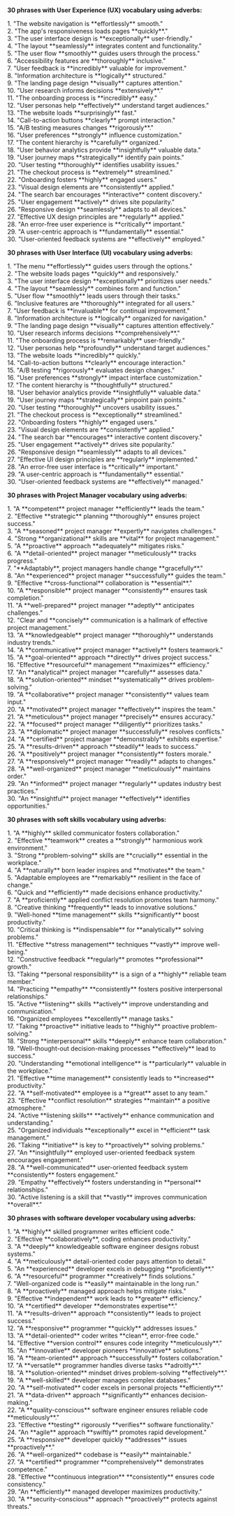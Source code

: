 **30 phrases with User Experience (UX) vocabulary using adverbs:**

1\. "The website navigation is \*\*effortlessly\*\* smooth."  
2\. "The app's responsiveness loads pages \*\*quickly\*\*."  
3\. "The user interface design is \*\*exceptionally\*\* user-friendly."  
4\. "The layout \*\*seamlessly\*\* integrates content and functionality."  
5\. "The user flow \*\*smoothly\*\* guides users through the process."  
6\. "Accessibility features are \*\*thoroughly\*\* inclusive."  
7\. "User feedback is \*\*incredibly\*\* valuable for improvement."  
8\. "Information architecture is \*\*logically\*\* structured."  
9\. "The landing page design \*\*visually\*\* captures attention."  
10\. "User research informs decisions \*\*extensively\*\*."  
11\. "The onboarding process is \*\*incredibly\*\* easy."  
12\. "User personas help \*\*effectively\*\* understand target audiences."  
13\. "The website loads \*\*surprisingly\*\* fast."  
14\. "Call-to-action buttons \*\*clearly\*\* prompt interaction."  
15\. "A/B testing measures changes \*\*rigorously\*\*."  
16\. "User preferences \*\*strongly\*\* influence customization."  
17\. "The content hierarchy is \*\*carefully\*\* organized."  
18\. "User behavior analytics provide \*\*insightfully\*\* valuable data."  
19\. "User journey maps \*\*strategically\*\* identify pain points."  
20\. "User testing \*\*thoroughly\*\* identifies usability issues."  
21\. "The checkout process is \*\*extremely\*\* streamlined."  
22\. "Onboarding fosters \*\*highly\*\* engaged users."  
23\. "Visual design elements are \*\*consistently\*\* applied."  
24\. "The search bar encourages \*\*interactive\*\* content discovery."  
25\. "User engagement \*\*actively\*\* drives site popularity."  
26\. "Responsive design \*\*seamlessly\*\* adapts to all devices."  
27\. "Effective UX design principles are \*\*regularly\*\* applied."  
28\. "An error-free user experience is \*\*critically\*\* important."  
29\. "A user-centric approach is \*\*fundamentally\*\* essential."  
30\. "User-oriented feedback systems are \*\*effectively\*\* employed."

**30 phrases with User Interface (UI) vocabulary using adverbs:**

1\. "The menu \*\*effortlessly\*\* guides users through the options."  
2\. "The website loads pages \*\*quickly\*\* and responsively."  
3\. "The user interface design \*\*exceptionally\*\* prioritizes user needs."  
4\. "The layout \*\*seamlessly\*\* combines form and function."  
5\. "User flow \*\*smoothly\*\* leads users through their tasks."  
6\. "Inclusive features are \*\*thoroughly\*\* integrated for all users."  
7\. "User feedback is \*\*invaluable\*\* for continual improvement."  
8\. "Information architecture is \*\*logically\*\* organized for navigation."  
9\. "The landing page design \*\*visually\*\* captures attention effectively."  
10\. "User research informs decisions \*\*comprehensively\*\*."  
11\. "The onboarding process is \*\*remarkably\*\* user-friendly."  
12\. "User personas help \*\*profoundly\*\* understand target audiences."  
13\. "The website loads \*\*incredibly\*\* quickly."  
14\. "Call-to-action buttons \*\*clearly\*\* encourage interaction."  
15\. "A/B testing \*\*rigorously\*\* evaluates design changes."  
16\. "User preferences \*\*strongly\*\* impact interface customization."  
17\. "The content hierarchy is \*\*thoughtfully\*\* structured."  
18\. "User behavior analytics provide \*\*insightfully\*\* valuable data."  
19\. "User journey maps \*\*strategically\*\* pinpoint pain points."  
20\. "User testing \*\*thoroughly\*\* uncovers usability issues."  
21\. "The checkout process is \*\*exceptionally\*\* streamlined."  
22\. "Onboarding fosters \*\*highly\*\* engaged users."  
23\. "Visual design elements are \*\*consistently\*\* applied."  
24\. "The search bar \*\*encourages\*\* interactive content discovery."  
25\. "User engagement \*\*actively\*\* drives site popularity."  
26\. "Responsive design \*\*seamlessly\*\* adapts to all devices."  
27\. "Effective UI design principles are \*\*regularly\*\* implemented."  
28\. "An error-free user interface is \*\*critically\*\* important."  
29\. "A user-centric approach is \*\*fundamentally\*\* essential."  
30\. "User-oriented feedback systems are \*\*effectively\*\* managed."

 **30 phrases with Project Manager vocabulary using adverbs:**

1\. "A \*\*competent\*\* project manager \*\*efficiently\*\* leads the team."  
2\. "Effective \*\*strategic\*\* planning \*\*thoroughly\*\* ensures project success."  
3\. "A \*\*seasoned\*\* project manager \*\*expertly\*\* navigates challenges."  
4\. "Strong \*\*organizational\*\* skills are \*\*vital\*\* for project management."  
5\. "A \*\*proactive\*\* approach \*\*adequately\*\* mitigates risks."  
6\. "A \*\*detail-oriented\*\* project manager \*\*meticulously\*\* tracks progress."  
7\. "\*\*Adaptably\*\*, project managers handle change \*\*gracefully\*\*."  
8\. "An \*\*experienced\*\* project manager \*\*successfully\*\* guides the team."  
9\. "Effective \*\*cross-functional\*\* collaboration is \*\*essential\*\*."  
10\. "A \*\*responsible\*\* project manager \*\*consistently\*\* ensures task completion."  
11\. "A \*\*well-prepared\*\* project manager \*\*adeptly\*\* anticipates challenges."  
12\. "Clear and \*\*concisely\*\* communication is a hallmark of effective project management."  
13\. "A \*\*knowledgeable\*\* project manager \*\*thoroughly\*\* understands industry trends."  
14\. "A \*\*communicative\*\* project manager \*\*actively\*\* fosters teamwork."  
15\. "A \*\*goal-oriented\*\* approach \*\*directly\*\* drives project success."  
16\. "Effective \*\*resourceful\*\* management \*\*maximizes\*\* efficiency."  
17\. "An \*\*analytical\*\* project manager \*\*carefully\*\* assesses data."  
18\. "A \*\*solution-oriented\*\* mindset \*\*systematically\*\* drives problem-solving."  
19\. "A \*\*collaborative\*\* project manager \*\*consistently\*\* values team input."  
20\. "A \*\*motivated\*\* project manager \*\*effectively\*\* inspires the team."  
21\. "A \*\*meticulous\*\* project manager \*\*precisely\*\* ensures accuracy."  
22\. "A \*\*focused\*\* project manager \*\*diligently\*\* prioritizes tasks."  
23\. "A \*\*diplomatic\*\* project manager \*\*successfully\*\* resolves conflicts."  
24\. "A \*\*certified\*\* project manager \*\*demonstrably\*\* exhibits expertise."  
25\. "A \*\*results-driven\*\* approach \*\*steadily\*\* leads to success."  
26\. "A \*\*positively\*\* project manager \*\*consistently\*\* fosters morale."  
27\. "A \*\*responsively\*\* project manager \*\*readily\*\* adapts to changes."  
28\. "A \*\*well-organized\*\* project manager \*\*meticulously\*\* maintains order."  
29\. "An \*\*informed\*\* project manager \*\*regularly\*\* updates industry best practices."  
30\. "An \*\*insightful\*\* project manager \*\*effectively\*\* identifies opportunities."  
   
**30 phrases with soft skills vocabulary using adverbs:**

1\. "A \*\*highly\*\* skilled communicator fosters collaboration."  
2\. "Effective \*\*teamwork\*\* creates a \*\*strongly\*\* harmonious work environment."  
3\. "Strong \*\*problem-solving\*\* skills are \*\*crucially\*\* essential in the workplace."  
4\. "A \*\*naturally\*\* born leader inspires and \*\*motivates\*\* the team."  
5\. "Adaptable employees are \*\*remarkably\*\* resilient in the face of change."  
6\. "Quick and \*\*efficiently\*\* made decisions enhance productivity."  
7\. "A \*\*proficiently\*\* applied conflict resolution promotes team harmony."  
8\. "Creative thinking \*\*frequently\*\* leads to innovative solutions."  
9\. "Well-honed \*\*time management\*\* skills \*\*significantly\*\* boost productivity."  
10\. "Critical thinking is \*\*indispensable\*\* for \*\*analytically\*\* solving problems."  
11\. "Effective \*\*stress management\*\* techniques \*\*vastly\*\* improve well-being."  
12\. "Constructive feedback \*\*regularly\*\* promotes \*\*professional\*\* growth."  
13\. "Taking \*\*personal responsibility\*\* is a sign of a \*\*highly\*\* reliable team member."  
14\. "Practicing \*\*empathy\*\* \*\*consistently\*\* fosters positive interpersonal relationships."  
15\. "Active \*\*listening\*\* skills \*\*actively\*\* improve understanding and communication."  
16\. "Organized employees \*\*excellently\*\* manage tasks."  
17\. "Taking \*\*proactive\*\* initiative leads to \*\*highly\*\* proactive problem-solving."  
18\. "Strong \*\*interpersonal\*\* skills \*\*deeply\*\* enhance team collaboration."  
19\. "Well-thought-out decision-making processes \*\*effectively\*\* lead to success."  
20\. "Understanding \*\*emotional intelligence\*\* is \*\*particularly\*\* valuable in the workplace."  
21\. "Effective \*\*time management\*\* consistently leads to \*\*increased\*\* productivity."  
22\. "A \*\*self-motivated\*\* employee is a \*\*great\*\* asset to any team."  
23\. "Effective \*\*conflict resolution\*\* strategies \*\*maintain\*\* a positive atmosphere."  
24\. "Active \*\*listening skills\*\* \*\*actively\*\* enhance communication and understanding."  
25\. "Organized individuals \*\*exceptionally\*\* excel in \*\*efficient\*\* task management."  
26\. "Taking \*\*initiative\*\* is key to \*\*proactively\*\* solving problems."  
27\. "An \*\*insightfully\*\* employed user-oriented feedback system encourages engagement."  
28\. "A \*\*well-communicated\*\* user-oriented feedback system \*\*consistently\*\* fosters engagement."  
29\. "Empathy \*\*effectively\*\* fosters understanding in \*\*personal\*\* relationships."  
30\. "Active listening is a skill that \*\*vastly\*\* improves communication \*\*overall\*\*."

 

**30 phrases with software developer vocabulary using adverbs:**

1\. "A \*\*highly\*\* skilled programmer writes efficient code."  
2\. "Effective \*\*collaboratively\*\*, coding enhances productivity."  
3\. "A \*\*deeply\*\* knowledgeable software engineer designs robust systems."  
4\. "A \*\*meticulously\*\* detail-oriented coder pays attention to detail."  
5\. "An \*\*experienced\*\* developer excels in debugging \*\*proficiently\*\*."  
6\. "A \*\*resourceful\*\* programmer \*\*creatively\*\* finds solutions."  
7\. "Well-organized code is \*\*easily\*\* maintainable in the long run."  
8\. "A \*\*proactively\*\* managed approach helps mitigate risks."  
9\. "Effective \*\*independent\*\* work leads to \*\*greater\*\* efficiency."  
10\. "A \*\*certified\*\* developer \*\*demonstrates expertise\*\*."  
11\. "A \*\*results-driven\*\* approach \*\*consistently\*\* leads to project success."  
12\. "A \*\*responsive\*\* programmer \*\*quickly\*\* addresses issues."  
13\. "A \*\*detail-oriented\*\* coder writes \*\*clean\*\*, error-free code."  
14\. "Effective \*\*version control\*\* ensures code integrity \*\*meticulously\*\*."  
15\. "An \*\*innovative\*\* developer pioneers \*\*innovative\*\* solutions."  
16\. "A \*\*team-oriented\*\* approach \*\*successfully\*\* fosters collaboration."  
17\. "A \*\*versatile\*\* programmer handles diverse tasks \*\*adroitly\*\*."  
18\. "A \*\*solution-oriented\*\* mindset drives problem-solving \*\*effectively\*\*."  
19\. "A \*\*well-skilled\*\* developer manages complex databases."  
20\. "A \*\*self-motivated\*\* coder excels in personal projects \*\*efficiently\*\*."  
21\. "A \*\*data-driven\*\* approach \*\*significantly\*\* enhances decision-making."  
22\. "A \*\*quality-conscious\*\* software engineer ensures reliable code \*\*meticulously\*\*."  
23\. "Effective \*\*testing\*\* rigorously \*\*verifies\*\* software functionality."  
24\. "An \*\*agile\*\* approach \*\*swiftly\*\* promotes rapid development."  
25\. "A \*\*responsive\*\* developer quickly \*\*addresses\*\* issues \*\*proactively\*\*."  
26\. "A \*\*well-organized\*\* codebase is \*\*easily\*\* maintainable."  
27\. "A \*\*certified\*\* programmer \*\*comprehensively\*\* demonstrates competence."  
28\. "Effective \*\*continuous integration\*\* \*\*consistently\*\* ensures code consistency."  
29\. "An \*\*efficiently\*\* managed developer maximizes productivity."  
30\. "A \*\*security-conscious\*\* approach \*\*proactively\*\* protects against threats."

   
